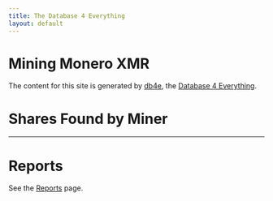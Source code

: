 ```yaml
---
title: The Database 4 Everything
layout: default
---
```

<script src="https://cdnjs.cloudflare.com/ajax/libs/PapaParse/5.3.0/papaparse.min.js"></script>
<script src="https://cdn.jsdelivr.net/npm/apexcharts"></script>
<script src="/js/sharesfound/by-miner-sharesfound-30days.js"></script>

# Mining Monero XMR

The content for this site is generated by [db4e](https://github.com/NadimGhaznavi/db4e), the [Database 4 Everything](https://db4e.osoyalce.com).

<div id="wrapper">
  <div id="areaChart">
  </div>
  <div id="barChart">
  </div>
 </div>

# Shares Found by Miner

---

# Reports

See the [Reports](#web-reports) page.









